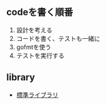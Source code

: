 ## codeを書く順番
1. 設計を考える
2. コードを書く、テストも一緒に
3. gofmtを使う
4. テストを実行する

## library
- [標準ライブラリ](https://cs.opensource.google/go/go/+/refs/tags/go1.17.6:src/)
